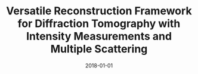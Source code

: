---
title: "Versatile Reconstruction Framework for Diffraction Tomography with Intensity Measurements and Multiple Scattering"
collection: publications
permalink: /publication/2018-01-01-Versatile-Reconstruction-Framework-for-Diffraction-Tomography-with-Intensity-Measurements-and-Multiple-Scattering
category: 'journal'
date: 2018-01-01
venue: 'Optics Express'
paperurl: 'https://doi.org/10.1364/OE.26.002749'
citation: ' T.-a. Pham,  E. Soubies,  A. Goy,  J. Lim,  F. Soulez,  D. Psaltis,  M. Unser, "Versatile Reconstruction Framework for Diffraction Tomography with Intensity Measurements and Multiple Scattering." <i>Optics Express</i>, 26, 3, 2749--2763, February 5, 2018.'
---